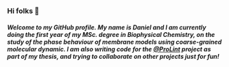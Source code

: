 ### Hi folks 👋 

##### Welcome to my GitHub profile. My name is Daniel and I am currently doing the first year of my MSc. degree in Biophysical Chemistry, on the study of the phase behaviour of membrane models using coarse-grained molecular dynamic. I am also writing code for the [@ProLint](https://github.com/ProLint) project as part of my thesis, and trying to collaborate on other projects just for fun!  

<!--
**danielpastor97/danielpastor97** is a ✨ _special_ ✨ repository because its `README.md` (this file) appears on your GitHub profile.

Here are some ideas to get you started:

- 🔭 I’m currently working on ...
- 🌱 I’m currently learning ...
- 👯 I’m looking to collaborate on ...
- 🤔 I’m looking for help with ...
- 💬 Ask me about ...
- 📫 How to reach me: ...
- 😄 Pronouns: ...
- ⚡ Fun fact: ...
-->
